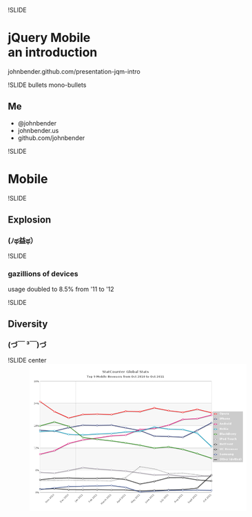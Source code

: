 !SLIDE
# <b>jQuery Mobile</b><br/><span class="small">an introduction</span>
johnbender.github.com/presentation-jqm-intro

!SLIDE bullets mono-bullets
## Me
* @johnbender
* johnbender.us
* github.com/johnbender

!SLIDE
# Mobile

!SLIDE
## Explosion
### ‎(ﾉಥ益ಥ）

!SLIDE
### gazillions of devices
usage doubled to 8.5% from '11 to '12

!SLIDE
## Diversity
### (づ￣ ³￣)づ

!SLIDE center
<img src="mobile-browser-stats.png" class="tweak-img" style="top: 50px; margin-left: 50px;"></img>
